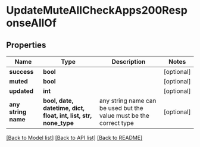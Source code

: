 # UpdateMuteAllCheckApps200ResponseAllOf


## Properties
Name | Type | Description | Notes
------------ | ------------- | ------------- | -------------
**success** | **bool** |  | [optional] 
**muted** | **bool** |  | [optional] 
**updated** | **int** |  | [optional] 
**any string name** | **bool, date, datetime, dict, float, int, list, str, none_type** | any string name can be used but the value must be the correct type | [optional]

[[Back to Model list]](../README.md#documentation-for-models) [[Back to API list]](../README.md#documentation-for-api-endpoints) [[Back to README]](../README.md)


